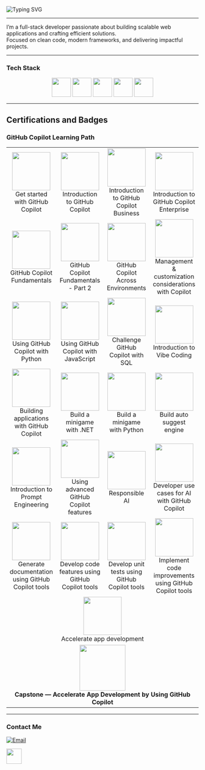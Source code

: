![Typing SVG](https://readme-typing-svg.herokuapp.com?font=JetBrains+Mono&size=28&duration=3000&pause=1000&color=007BFF&center=true&vCenter=true&width=600&lines=Hi+👋;I'm+Kevin+Kanyoro;Full-Stack+Developer)


---

I’m a full-stack developer passionate about building scalable web applications and crafting efficient solutions.  
Focused on clean code, modern frameworks, and delivering impactful projects. 

---

### Tech Stack
<p align="center">
  <img src="https://cdn.jsdelivr.net/gh/devicons/devicon/icons/python/python-original.svg" width="50" height="50"/>
  <img src="https://cdn.jsdelivr.net/gh/devicons/devicon/icons/django/django-plain.svg" width="50" height="50"/>
  <img src="https://cdn.jsdelivr.net/gh/devicons/devicon/icons/javascript/javascript-original.svg" width="50" height="50"/>
  <img src="https://cdn.jsdelivr.net/gh/devicons/devicon/icons/react/react-original.svg" width="50" height="50"/>
  <img src="https://cdn.jsdelivr.net/gh/devicons/devicon/icons/postgresql/postgresql-original.svg" width="50" height="50"/>
</p>

---

## Certifications and Badges
### GitHub Copilot Learning Path

<table align="center">
  <tr>
    <td align="center" width="200">
      <a href="https://learn.microsoft.com/api/achievements/share/en-us/Kanyoro-7177/2D77DLUV?sharingId=2701D08453C419EF">
        <img src="https://learn.microsoft.com/training/achievements/generic-badge.svg" width="100"/>
      </a><br/>Get started with GitHub Copilot
    </td>
    <td align="center" width="200">
      <a href="https://learn.microsoft.com/api/achievements/share/en-us/Kanyoro-7177/8Z3T98UW?sharingId=2701D08453C419EF">
        <img src="https://learn.microsoft.com/training/achievements/generic-badge.svg" width="100"/>
      </a><br/>Introduction to GitHub Copilot
    </td>
    <td align="center" width="200">
      <a href="https://learn.microsoft.com/api/achievements/share/en-us/Kanyoro-7177/URCCRJR3?sharingId=2701D08453C419EF">
        <img src="https://learn.microsoft.com/training/achievements/generic-badge.svg" width="100"/>
      </a><br/>Introduction to GitHub Copilot Business
    </td>
    <td align="center" width="200">
      <a href="https://learn.microsoft.com/api/achievements/share/en-us/Kanyoro-7177/H7UU7LJ8?sharingId=2701D08453C419EF">
        <img src="https://learn.microsoft.com/training/achievements/generic-badge.svg" width="100"/>
      </a><br/>Introduction to GitHub Copilot Enterprise
    </td>
  </tr>

  <tr>
    <td align="center" width="200">
      <a href="https://learn.microsoft.com/api/achievements/share/en-us/Kanyoro-7177/JUBB6GVT?sharingId=2701D08453C419EF">
        <img src="https://learn.microsoft.com/training/achievements/intro-github-copilot.svg" width="100"/>
      </a><br/>GitHub Copilot Fundamentals
    </td>
    <td align="center" width="200">
      <a href="https://learn.microsoft.com/api/achievements/share/en-us/Kanyoro-7177/D9KKUPBJ?sharingId=2701D08453C419EF">
        <img src="https://learn.microsoft.com/training/achievements/intro-github-copilot.svg" width="100"/>
      </a><br/>GitHub Copilot Fundamentals - Part 2
    </td>
    <td align="center" width="200">
      <a href="https://learn.microsoft.com/api/achievements/share/en-us/Kanyoro-7177/NV88AGTF?sharingId=2701D08453C419EF">
        <img src="https://learn.microsoft.com/training/achievements/generic-badge.svg" width="100"/>
      </a><br/>GitHub Copilot Across Environments
    </td>
    <td align="center" width="200">
      <a href="https://learn.microsoft.com/api/achievements/share/en-us/Kanyoro-7177/3A99XFJH?sharingId=2701D08453C419EF">
        <img src="https://learn.microsoft.com/training/achievements/generic-badge.svg" width="100"/>
      </a><br/>Management & customization considerations with Copilot
    </td>
  </tr>

  <tr>
    <td align="center" width="200">
      <a href="https://learn.microsoft.com/api/achievements/share/en-us/Kanyoro-7177/8Z337MMW?sharingId=2701D08453C419EF">
        <img src="https://learn.microsoft.com/training/achievements/generic-badge.svg" width="100"/>
      </a><br/>Using GitHub Copilot with Python
    </td>
    <td align="center" width="200">
      <a href="https://learn.microsoft.com/api/achievements/share/en-us/Kanyoro-7177/URCCXJ73?sharingId=2701D08453C419EF">
        <img src="https://learn.microsoft.com/training/achievements/generic-badge.svg" width="100"/>
      </a><br/>Using GitHub Copilot with JavaScript
    </td>
    <td align="center" width="200">
      <a href="https://learn.microsoft.com/api/achievements/share/en-us/Kanyoro-7177/9Y6KYFJU?sharingId=2701D08453C419EF">
        <img src="https://learn.microsoft.com/training/achievements/generic-badge.svg" width="100"/>
      </a><br/>Challenge GitHub Copilot with SQL
    </td>
    <td align="center" width="200">
      <a href="https://learn.microsoft.com/api/achievements/share/en-us/Kanyoro-7177/ZBA3HYQ2?sharingId=2701D08453C419EF">
        <img src="https://learn.microsoft.com/training/achievements/generic-badge.svg" width="100"/>
      </a><br/>Introduction to Vibe Coding
    </td>
  </tr>

  <tr>
    <td align="center" width="200">
      <a href="https://learn.microsoft.com/api/achievements/share/en-us/Kanyoro-7177/9Y64G3KU?sharingId=2701D08453C419EF">
        <img src="https://learn.microsoft.com/training/achievements/generic-badge.svg" width="100"/>
      </a><br/>Building applications with GitHub Copilot
    </td>
    <td align="center" width="200">
      <a href="https://learn.microsoft.com/api/achievements/share/en-us/Kanyoro-7177/URCF7E23?sharingId=2701D08453C419EF">
        <img src="https://learn.microsoft.com/training/achievements/generic-badge.svg" width="100"/>
      </a><br/>Build a minigame with .NET
    </td>
    <td align="center" width="200">
      <a href="https://learn.microsoft.com/api/achievements/share/en-us/Kanyoro-7177/FM8WEFBX?sharingId=2701D08453C419EF">
        <img src="https://learn.microsoft.com/training/achievements/generic-badge.svg" width="100"/>
      </a><br/>Build a minigame with Python
    </td>
    <td align="center" width="200">
      <a href="https://learn.microsoft.com/api/achievements/share/en-us/Kanyoro-7177/ZBAE7NK2?sharingId=2701D08453C419EF">
        <img src="https://learn.microsoft.com/training/achievements/generic-badge.svg" width="100"/>
      </a><br/>Build auto suggest engine
    </td>
  </tr>

  <tr>
    <td align="center" width="200">
      <a href="https://learn.microsoft.com/api/achievements/share/en-us/Kanyoro-7177/ZBAY7GH2?sharingId=2701D08453C419EF">
        <img src="https://learn.microsoft.com/training/achievements/generic-badge.svg" width="100"/>
      </a><br/>Introduction to Prompt Engineering
    </td>
    <td align="center" width="200">
      <a href="https://learn.microsoft.com/api/achievements/share/en-us/Kanyoro-7177/JUBB5PXT?sharingId=2701D08453C419EF">
        <img src="https://learn.microsoft.com/training/achievements/generic-badge.svg" width="100"/>
      </a><br/>Using advanced GitHub Copilot features
    </td>
    <td align="center" width="200">
      <a href="https://learn.microsoft.com/api/achievements/share/en-us/Kanyoro-7177/4GEYVC7K?sharingId=2701D08453C419EF">
        <img src="https://learn.microsoft.com/training/achievements/generic-badge.svg" width="100"/>
      </a><br/>Responsible AI
    </td>
    <td align="center" width="200">
      <a href="https://learn.microsoft.com/api/achievements/share/en-us/Kanyoro-7177/NV88VWWF?sharingId=2701D08453C419EF">
        <img src="https://learn.microsoft.com/training/achievements/generic-badge.svg" width="100"/>
      </a><br/>Developer use cases for AI with GitHub Copilot
    </td>
  </tr>

  <tr>
    <td align="center" width="200">
      <a href="https://learn.microsoft.com/api/achievements/share/en-us/Kanyoro-7177/9Y66RVCU?sharingId=2701D08453C419EF">
        <img src="https://learn.microsoft.com/training/achievements/generic-badge.svg" width="100"/>
      </a><br/>Generate documentation using GitHub Copilot tools
    </td>
    <td align="center" width="200">
      <a href="https://learn.microsoft.com/api/achievements/share/en-us/Kanyoro-7177/H7UUZ5W8?sharingId=2701D08453C419EF">
        <img src="https://learn.microsoft.com/training/achievements/generic-badge.svg" width="100"/>
      </a><br/>Develop code features using GitHub Copilot tools
    </td>
    <td align="center" width="200">
      <a href="https://learn.microsoft.com/api/achievements/share/en-us/Kanyoro-7177/2D77JR2V?sharingId=2701D08453C419EF">
        <img src="https://learn.microsoft.com/training/achievements/generic-badge.svg" width="100"/>
      </a><br/>Develop unit tests using GitHub Copilot tools
    </td>
    <td align="center" width="200">
      <a href="https://learn.microsoft.com/api/achievements/share/en-us/Kanyoro-7177/4GEECDGK?sharingId=2701D08453C419EF">
        <img src="https://learn.microsoft.com/training/achievements/generic-badge.svg" width="100"/>
      </a><br/>Implement code improvements using GitHub Copilot tools
    </td>
  </tr>

  <tr>
    <td align="center" colspan="4">
      <a href="https://learn.microsoft.com/api/achievements/share/en-us/Kanyoro-7177/7KY92VDZ?sharingId=2701D08453C419EF">
        <img src="https://learn.microsoft.com/training/achievements/generic-badge.svg" width="100"/>
      </a><br/>Accelerate app development
    </td>
  </tr>

  <tr>
    <td align="center" colspan="4">
      <a href="https://learn.microsoft.com/api/achievements/share/en-us/Kanyoro-7177/XQNNPAEY?sharingId=2701D08453C419EF">
        <img src="https://learn.microsoft.com/training/achievements/generic-trophy.svg" width="120"/>
      </a><br/>
      <b>Capstone — Accelerate App Development by Using GitHub Copilot</b>
    </td>
  </tr>
</table>


---

### Contact Me
[![Email](https://img.shields.io/badge/Email-red?style=flat&logo=gmail)](mailto:kevinkanyoro06@gmail.com)

<a href="https://www.linkedin.com/in/kevin-kanyoro-815601305/" target="_blank">
  <img src="https://cdn.jsdelivr.net/gh/devicons/devicon/icons/linkedin/linkedin-original.svg" width="40" height="40"/>
</a> 
